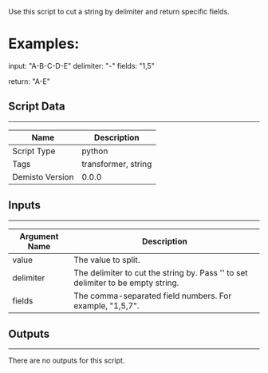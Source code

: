 Use this script to cut a string by delimiter and return specific fields.

Examples:
=================
input: "A-B-C-D-E"
delimiter: "-"
fields: "1,5"

return: "A-E"

## Script Data
---

| **Name** | **Description** |
| --- | --- |
| Script Type | python |
| Tags | transformer, string |
| Demisto Version | 0.0.0 |

## Inputs
---

| **Argument Name** | **Description** |
| --- | --- |
| value | The value to split. |
| delimiter | The delimiter to cut the string by. Pass '' to set delimiter to be empty string. |
| fields | The comma-separated field numbers. For example, "1,5,7". |

## Outputs
---
There are no outputs for this script.
